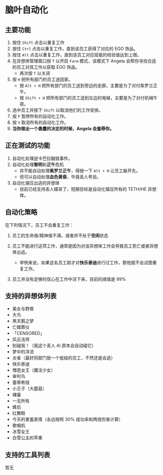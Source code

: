 # 脑叶自动化
 
## 主要功能

1. 按住 `Shift` 点击以重复工作
2. 按住 `Ctrl` 点击以重复工作，直到该员工获得了对应的 EGO 饰品。
3. 按住 `Alt` 点击以重复工作，直到该员工对应技能的经验值达到上限。
4. 在异想体管理窗口按 `T` 以开启 `Farm` 模式，该模式下 Angela 会帮你寻找合适的员工对其工作以获取 EGO 饰品。
   - 再次按 `T` 以关闭
6. 按 `H` 把所有部门的员工送回家。
   - 按 `Alt + H` 把所有部门的员工送到旁边的走廊，主要是为了对付紫罗兰正午。
   - 按 `Shift + H` 把所有部门的员工送到左边的电梯，主要是为了对付机械午夜。
9. 选中员工并按下 `Shift` 以取消他们的工作安排。
8. 按 `P` 暂停所有的自动化工作。
11. 按 `V` 取消所有的自动化工作。
12. **当你做出一个愚蠢的决定的时候，Angela 会羞辱你。**

## 正在测试的功能

1. 自动化处理逆卡巴拉融毁事件。
3. 自动化处理**黎明**和**正午**危机
   - 并不能自动处理**紫罗兰正午**，得按一下 `Alt + H` 让员工躲开先。
   - 但可以自动处理**血色黄昏**，毕竟丢人考验。
4. 自动化镇压出逃的异想体
   - 目前已经支持丢人蝶哥了，短期目标是自动化镇压所有的 TETH/HE 异想体。

## 自动化策略

在下列情况下，员工不会重复工作：

1. 员工的生命值/精神值不满，或者并不处于**空闲**状态

2. 员工不能进行这项工作，通常是因为对该异想体工作会导致员工死亡或者异想体出逃。
   - 举例来说，如果这名员工刚才对**快乐泰迪**进行过工作，那他就不会试图重复工作。

3. 员工并没有足够的信心在工作中活下来，目前的阈值是 99%

## 支持的异想体列表

- 美女与野兽
- 大鸟
- 黑天鹅之梦
- 亡蝶葬仪
- 「CENSORED」
- 风云法师
- 别碰我！（我这个丢人 AI 原本会自动碰它）
- 梦中的洋流
- 炎雀（最好同部门放一个低级的员工，不然还是会逃）
- 快乐泰迪
- 憎恶女王（魔法少女）
- 审判鸟
- 蕾蒂希娅
- 小王子（大蘑菇）
- 裸巢
- 一无所有
- 蜂后
- 红舞鞋
- 今天的害羞表情（永远按照 30% 成功率和两倍伤害计算）
- 歌唱机
- 冰雪女王
- 白雪公主的苹果

## 支持的工具列表

暂无

